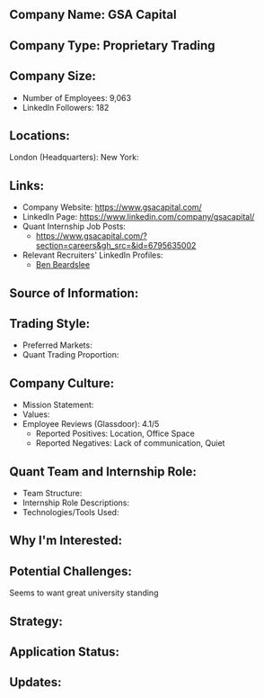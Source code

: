 ## Company Name: GSA Capital

## Company Type: Proprietary Trading

## Company Size:
- Number of Employees: 9,063
- LinkedIn Followers: 182

## Locations:
London (Headquarters): 
New York: 

## Links:
- Company Website: https://www.gsacapital.com/
- LinkedIn Page: https://www.linkedin.com/company/gsacapital/
- Quant Internship Job Posts:
  - https://www.gsacapital.com/?section=careers&gh_src=&id=6795635002
- Relevant Recruiters' LinkedIn Profiles: 
  - [Ben Beardslee](https://www.linkedin.com/in/benbeardslee/)

## Source of Information:

## Trading Style:
- Preferred Markets: 
- Quant Trading Proportion: 

## Company Culture:
- Mission Statement: 
- Values: 
- Employee Reviews (Glassdoor): 4.1/5
  - Reported Positives: Location, Office Space
  - Reported Negatives: Lack of communication, Quiet

## Quant Team and Internship Role:
- Team Structure: 
- Internship Role Descriptions: 
- Technologies/Tools Used: 

## Why I'm Interested:

## Potential Challenges: 
Seems to want great university standing

## Strategy:

## Application Status:

## Updates:
